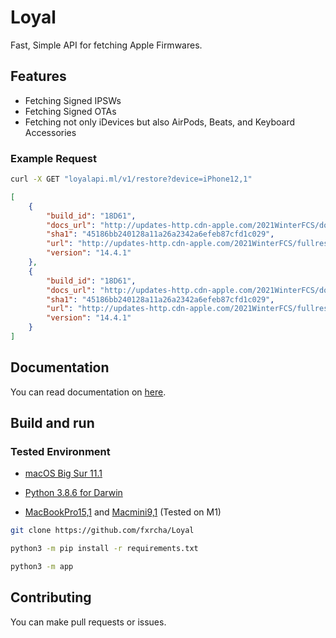 # Loyal

Fast, Simple API for fetching Apple Firmwares.

## Features

* Fetching Signed IPSWs
* Fetching Signed OTAs
* Fetching not only iDevices but also AirPods, Beats, and Keyboard Accessories

### Example Request

```bash
curl -X GET "loyalapi.ml/v1/restore?device=iPhone12,1"
```

```json
[
    {
        "build_id": "18D61",
        "docs_url": "http://updates-http.cdn-apple.com/2021WinterFCS/documentation/071-15446/2D646674-5AE5-454D-94C9-EBA3E76437D7/iPhoneiTunesUpdateReadMe.ipd",
        "sha1": "45186bb240128a11a26a2342a6efeb87cfd1c029",
        "url": "http://updates-http.cdn-apple.com/2021WinterFCS/fullrestores/071-12530/598B4392-EF03-4F6C-962A-3A8CC9BA9DAC/iPhone11,8,iPhone12,1_14.4.1_18D61_Restore.ipsw",
        "version": "14.4.1"
    },
    {
        "build_id": "18D61",
        "docs_url": "http://updates-http.cdn-apple.com/2021WinterFCS/documentation/071-15446/2D646674-5AE5-454D-94C9-EBA3E76437D7/iPhoneiTunesUpdateReadMe.ipd",
        "sha1": "45186bb240128a11a26a2342a6efeb87cfd1c029",
        "url": "http://updates-http.cdn-apple.com/2021WinterFCS/fullrestores/071-12530/598B4392-EF03-4F6C-962A-3A8CC9BA9DAC/iPhone11,8,iPhone12,1_14.4.1_18D61_Restore.ipsw",
        "version": "14.4.1"
    }
]
```

## Documentation

You can read documentation on [here](./docs).

## Build and run

### Tested Environment

* [macOS Big Sur 11.1](https://www.apple.com/macos/big-sur/)

* [Python 3.8.6 for Darwin](https://www.python.org/downloads/release/python-386/)

* [MacBookPro15,1](https://support.apple.com/kb/SP776) and [Macmini9,1](https://www.apple.com/mac-mini/) (Tested on M1)


```bash
git clone https://github.com/fxrcha/Loyal

python3 -m pip install -r requirements.txt

python3 -m app
```

## Contributing

You can make pull requests or issues.